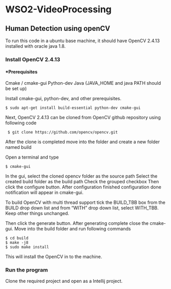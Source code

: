 # WSO2-VideoProcessing
## Human Detection using openCV

To run this code in a ubuntu base machine, it should have OpenCV 2.4.13 installed with oracle java 1.8.

### Install  OpenCV 2.4.13
#### *Prerequisites 
Cmake / cmake-gui
Python-dev
Java (JAVA_HOME and java PATH should be set up) 

Install cmake-gui, python-dev, and other prerequisites.
```
$ sudo apt-get install build-essential python-dev cmake-gui 
```
Next, OpenCV 2.4.13 can be cloned from OpenCV github repository using following code
```
 $ git clone https://github.com/opencv/opencv.git
```

After the clone is completed move into the folder and create a new folder named build

Open a terminal and  type
```
$ cmake-gui 
``` 
In the gui, select the cloned opencv folder as the source path
Select the created build folder as the build path
Check the grouped checkbox
Then click the configure button.
After configuration finished configuration done notification will appear in cmake-gui. 

To build OpenCV with multi thread support tick the BUILD_TBB box from the BUILD drop down list and from “WITH” drop down list, select WITH_TBB. Keep other things unchanged.

Then click the generate button.
After generating complete close the cmake-gui.
Move into the build folder and run following commands
```
$ cd build
$ make -j8
$ sudo make install
```
This will install the OpenCV in to the machine.

### Run the program

Clone the required project and open as a Intellij project.
